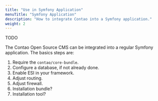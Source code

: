 ```yaml
---
title: "Use in Symfony Application"
menuTitle: "Symfony Application"
description: "How to integrate Contao into a Symfony application."
weight: 2
---
```



TODO

The Contao Open Source CMS can be integrated into a regular Symfony application.
The basics steps are:

1. Require the `contao/core-bundle`.
2. Configure a database, if not already done.
3. Enable ESI in your framework.
4. Adjust routing.
5. Adjust firewall.
6. Installation bundle?
7. Installation tool?